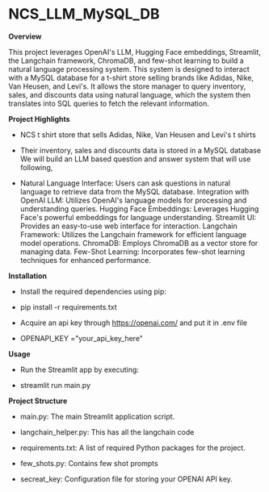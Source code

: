 # NCS_LLM_MySQL_DB

**Overview**

This project leverages OpenAI's LLM, Hugging Face embeddings, Streamlit, the Langchain framework, ChromaDB, and few-shot learning to build a natural language processing system. This system is designed to interact with a MySQL database for a t-shirt store selling brands like Adidas, Nike, Van Heusen, and Levi's. It allows the store manager to query inventory, sales, and discounts data using natural language, which the system then translates into SQL queries to fetch the relevant information.

**Project Highlights**

* NCS t shirt store that sells Adidas, Nike, Van Heusen and Levi's t shirts

* Their inventory, sales and discounts data is stored in a MySQL database
  We will build an LLM based question and answer system that will use following,



* Natural Language Interface: Users can ask questions in natural language to retrieve data from the MySQL database.
  Integration with OpenAI LLM: Utilizes OpenAI's language models for processing and understanding queries.
  Hugging Face Embeddings: Leverages Hugging Face's powerful embeddings for language understanding.
  Streamlit UI: Provides an easy-to-use web interface for interaction.
  Langchain Framework: Utilizes the Langchain framework for efficient language model operations.
  ChromaDB: Employs ChromaDB as a vector store for managing data.
  Few-Shot Learning: Incorporates few-shot learning techniques for enhanced performance.



**Installation**

* Install the required dependencies using pip:

* pip install -r requirements.txt

* Acquire an api key through https://openai.com/ and put it in .env file

* OPENAPI_KEY ="your_api_key_here"

**Usage**

* Run the Streamlit app by executing:

* streamlit run main.py

**Project Structure**


* main.py: The main Streamlit application script.

* langchain_helper.py: This has all the langchain code

* requirements.txt: A list of required Python packages for the project.

* few_shots.py: Contains few shot prompts

* secreat_key: Configuration file for storing your OPENAI API key.
